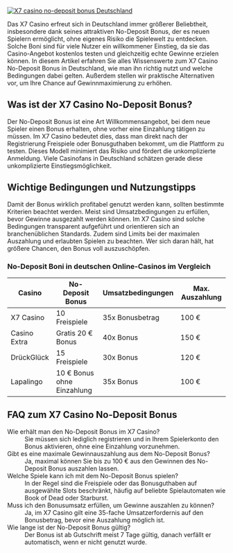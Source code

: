 [![X7 casino no-deposit bonus Deutschland](https://123-caf.pages.dev/gitsignup.png)](https://vrmoo.ru/Bt82HjjY)

<div>     <p>Das X7 Casino erfreut sich in Deutschland immer größerer Beliebtheit, insbesondere dank seines attraktiven No-Deposit Bonus, der es neuen Spielern ermöglicht, ohne eigenes Risiko die Spielewelt zu entdecken. Solche Boni sind für viele Nutzer ein willkommener Einstieg, da sie das Casino-Angebot kostenlos testen und gleichzeitig echte Gewinne erzielen können. In diesem Artikel erfahren Sie alles Wissenswerte zum X7 Casino No-Deposit Bonus in Deutschland, wie man ihn richtig nutzt und welche Bedingungen dabei gelten. Außerdem stellen wir praktische Alternativen vor, um Ihre Chance auf Gewinnmaximierung zu erhöhen.</p>        <h2>Was ist der X7 Casino No-Deposit Bonus?</h2>     <p>Der No-Deposit Bonus ist eine Art Willkommensangebot, bei dem neue Spieler einen Bonus erhalten, ohne vorher eine Einzahlung tätigen zu müssen. Im X7 Casino bedeutet dies, dass man direkt nach der Registrierung Freispiele oder Bonusguthaben bekommt, um die Plattform zu testen. Dieses Modell minimiert das Risiko und fördert die unkomplizierte Anmeldung. Viele Casinofans in Deutschland schätzen gerade diese unkomplizierte Einstiegsmöglichkeit.</p>        <h2>Wichtige Bedingungen und Nutzungstipps</h2>     <p>Damit der Bonus wirklich profitabel genutzt werden kann, sollten bestimmte Kriterien beachtet werden. Meist sind Umsatzbedingungen zu erfüllen, bevor Gewinne ausgezahlt werden können. Im X7 Casino sind solche Bedingungen transparent aufgeführt und orientieren sich an branchenüblichen Standards. Zudem sind Limits bei der maximalen Auszahlung und erlaubten Spielen zu beachten. Wer sich daran hält, hat größere Chancen, den Bonus voll auszuschöpfen.</p>        <h3>No-Deposit Boni in deutschen Online-Casinos im Vergleich</h3>     <table>       <thead>         <tr>           <th>Casino</th>           <th>No-Deposit Bonus</th>           <th>Umsatzbedingungen</th>           <th>Max. Auszahlung</th>         </tr>       </thead>       <tbody>         <tr>           <td>X7 Casino</td>           <td>10 Freispiele</td>           <td>35x Bonusbetrag</td>           <td>100 €</td>         </tr>         <tr>           <td>Casino Extra</td>           <td>Gratis 20 € Bonus</td>           <td>40x Bonus</td>           <td>150 €</td>         </tr>         <tr>           <td>DrückGlück</td>           <td>15 Freispiele</td>           <td>30x Bonus</td>           <td>120 €</td>         </tr>         <tr>           <td>Lapalingo</td>           <td>10 € Bonus ohne Einzahlung</td>           <td>35x Bonus</td>           <td>100 €</td>         </tr>       </tbody>     </table>        <h2>FAQ zum X7 Casino No-Deposit Bonus</h2>     <dl>       <dt>Wie erhält man den No-Deposit Bonus im X7 Casino?</dt>       <dd>Sie müssen sich lediglich registrieren und in Ihrem Spielerkonto den Bonus aktivieren, ohne eine Einzahlung vorzunehmen.</dd>          <dt>Gibt es eine maximale Gewinnauszahlung aus dem No-Deposit Bonus?</dt>       <dd>Ja, maximal können Sie bis zu 100 € aus den Gewinnen des No-Deposit Bonus auszahlen lassen.</dd>          <dt>Welche Spiele kann ich mit dem No-Deposit Bonus spielen?</dt>       <dd>In der Regel sind die Freispiele oder das Bonusguthaben auf ausgewählte Slots beschränkt, häufig auf beliebte Spielautomaten wie Book of Dead oder Starburst.</dd>          <dt>Muss ich den Bonusumsatz erfüllen, um Gewinne auszahlen zu können?</dt>       <dd>Ja, im X7 Casino gilt eine 35-fache Umsatzerfordernis auf den Bonusbetrag, bevor eine Auszahlung möglich ist.</dd>          <dt>Wie lange ist der No-Deposit Bonus gültig?</dt>       <dd>Der Bonus ist ab Gutschrift meist 7 Tage gültig, danach verfällt er automatisch, wenn er nicht genutzt wurde.</dd>     </dl>   </div>